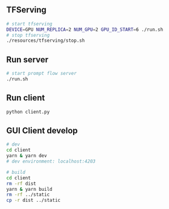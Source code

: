 ## TFServing
```bash
# start tfserving
DEVICE=GPU NUM_REPLICA=2 NUM_GPU=2 GPU_ID_START=6 ./run.sh
# stop tfserving
./resources/tfserving/stop.sh

```

## Run server
```bash
# start prompt flow server
./run.sh
```

## Run client
```bash
python client.py
```

## GUI Client develop

```bash
# dev
cd client
yarn & yarn dev
# dev environment: localhost:4203
```

```bash
# build
cd client
rm -rf dist
yarn & yarn build
rm -rf ../static
cp -r dist ../static
```
